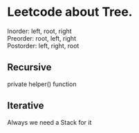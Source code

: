 # Leetcode about Tree.       
Inorder: left, root, right       
Preorder: root, left, right    
Postorder: left, right, root     

## Recursive    
private helper() function   


## Iterative    
Always we need a Stack for it     

